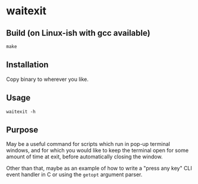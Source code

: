 # waitexit

## Build (on Linux-ish with gcc available)

    make
    
## Installation

Copy binary to wherever you like.
    
## Usage

    waitexit -h
    
## Purpose

May be a useful command for scripts which run in pop-up terminal windows, and
for which you would like to keep the terminal open for some amount of time at
exit, before automatically closing the window.
  
Other than that, maybe as an example of how to write a "press any key" CLI event
handler in C or using the `getopt` argument parser.
